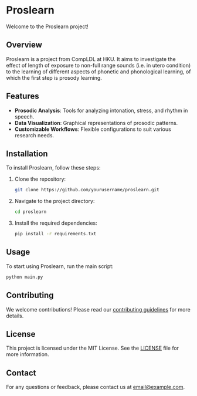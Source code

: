 # Proslearn

Welcome to the Proslearn project!

## Overview

Proslearn is a project from CompLDL at HKU. It aims to investigate the effect of length of exposure to non-full range sounds (i.e. in utero condition) to the learning of different aspects of phonetic and phonological learning, of which the first step is prosody learning. 

## Features

- **Prosodic Analysis**: Tools for analyzing intonation, stress, and rhythm in speech.
- **Data Visualization**: Graphical representations of prosodic patterns.
- **Customizable Workflows**: Flexible configurations to suit various research needs.

## Installation

To install Proslearn, follow these steps:

1. Clone the repository:
    ```bash
    git clone https://github.com/yourusername/proslearn.git
    ```
2. Navigate to the project directory:
    ```bash
    cd proslearn
    ```
3. Install the required dependencies:
    ```bash
    pip install -r requirements.txt
    ```

## Usage

To start using Proslearn, run the main script:
```bash
python main.py
```

## Contributing

We welcome contributions! Please read our [contributing guidelines](CONTRIBUTING.md) for more details.

## License

This project is licensed under the MIT License. See the [LICENSE](LICENSE) file for more information.

## Contact

For any questions or feedback, please contact us at [email@example.com](mailto:email@example.com).
